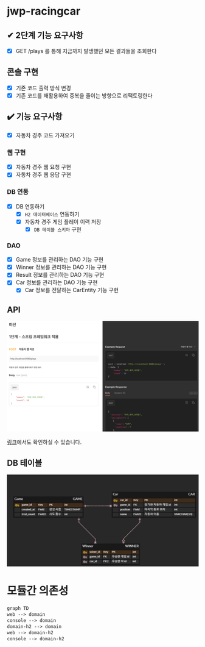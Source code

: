 # jwp-racingcar

## ✔ 2단계 기능 요구사항

- [x] GET /plays 를 통해 지금까지 발생했던 모든 결과들을 조회한다

## 콘솔 구현

- [x] 기존 코드 출력 방식 변경
- [x] 기존 코드를 재활용하여 중복을 줄이는 방향으로 리팩토링한다

## ✔️ 기능 요구사항

- [x] 자동차 경주 코드 가져오기

### 웹 구현

- [x] 자동차 경주 웹 요청 구현
- [x] 자동차 경주 웹 응답 구현

### DB 연동

- [x] DB 연동하기
    - [x] `H2 데이터베이스` 연동하기
    - [x] 자동차 경주 게임 플레이 이력 저장
        - [x] `DB 테이블 스키마` 구현

### DAO

- [x] Game 정보를 관리하는 DAO 기능 구현
- [x] Winner 정보를 관리하는 DAO 기능 구현
- [x] Result 정보를 관리하는 DAO 기능 구현
- [x] Car 정보를 관리하는 DAO 기능 구현
    - [x] Car 정보를 전달하는 CarEntity 기능 구현

## API

![](./docs/api.png)

[링크](https://documenter.getpostman.com/view/19879275/2s93XvVQA1)에서도 확인하실 수 있습니다.

## DB 테이블

![](./docs/table.png)

# 모듈간 의존성

```mermaid
graph TD
web --> domain
console --> domain
domain-h2 --> domain
web --> domain-h2
console --> domain-h2
```
